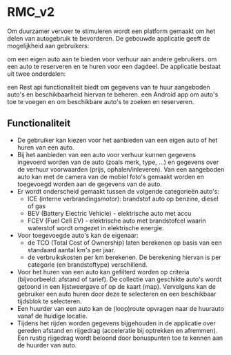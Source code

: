 # RMC_v2

Om duurzamer vervoer te stimuleren wordt een platform gemaakt om het delen van autogebruik te bevorderen. De gebouwde applicatie geeft de mogelijkheid aan gebruikers:

om een eigen auto aan te bieden voor verhuur aan andere gebruikers.
om een auto te reserveren en te huren voor een dagdeel.
De applicatie bestaat uit twee onderdelen:

een Rest api functionaliteit biedt om gegevens van te huur aangeboden auto's en beschikbaarheid hiervan te beheren.
een Android app om auto's toe te voegen en om beschikbare auto's te zoeken en reserveren.

## Functionaliteit

- De gebruiker kan kiezen voor het aanbieden van een eigen auto of het huren van een auto.
- Bij het aanbieden van een auto voor verhuur kunnen gegevens ingevoerd worden van de auto (zoals merk, type, ...) en gegevens over de verhuur voorwaarden (prijs, ophalen/inleveren). Van een aangeboden auto kan met de camera van de mobiel foto's gemaakt worden en toegevoegd worden aan de gegevens van de auto.
- Er wordt onderscheid gemaakt tussen de volgende categorieën auto's:
    - ICE (interne verbrandingsmotor): brandstof auto op benzine, diesel of gas
    - BEV (Battery Electric Vehicle) - elektrische auto met accu
    - FCEV (Fuel Cell EV) - elektrische auto met brandstofcel waarin waterstof wordt omgezet in elektrische energie. 
- Voor toegevoegde auto's kan de eigenaar:
    - de TCO (Total Cost of Ownership) laten berekenen op basis van een standaard aantal km's per jaar.
    - de verbruikskosten per km berekenen. De berekening hiervan is per categorie (en brandstoftype) verschillend. 
- Voor het huren van een auto kan gefilterd worden op criteria (bijvoorbeeld: afstand of tarief). De collectie van geschikte auto's wordt getoond in een lijstweergave of op de         kaart (map). Vervolgens kan de gebruiker een auto huren door deze te selecteren en een beschikbaar tijdsblok te selecteren.
- Een huurder van een auto kan de (loop)route opvragen naar de huurauto vanaf de huidige locatie.
- Tijdens het rijden worden gegevens bijgehouden in de applicatie over gereden afstand en rijgedrag (acceleratie bij optrekken en afremmen). Een rustig rijgedrag wordt beloond         door bonuspunten toe te kennen aan de huurder van auto.

